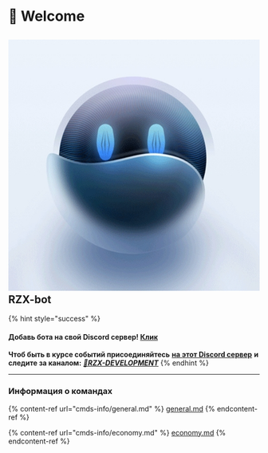 # 🤩 Welcome

## &#x20;<img src=".gitbook/assets/image (6) (1).png" alt="" data-size="line"> **RZX-bot**

{% hint style="success" %}
#### Добавь бота на свой Discord сервер! [Клик](https://invite.rzx.ehd.lol/)

**Чтоб быть в курсе событий присоединяйтесь** [**на этот Discord сервер**](https://discord.gg/cEqr2Cv73j) **и следите за каналом:** [_**🤖RZX-DEVELOPMENT**_](https://discord.com/channels/967016490723336192/1131319491494686720)
{% endhint %}

***

### Информация о командах

{% content-ref url="cmds-info/general.md" %}
[general.md](cmds-info/general.md)
{% endcontent-ref %}

{% content-ref url="cmds-info/economy.md" %}
[economy.md](cmds-info/economy.md)
{% endcontent-ref %}
